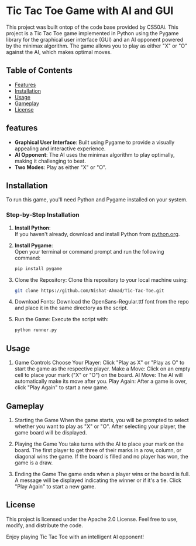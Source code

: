 # Tic Tac Toe Game with AI and GUI
This project was built ontop of the code base provided by CS50Ai.
This project is a Tic Tac Toe game implemented in Python using the Pygame library for the 
graphical user interface (GUI) and an AI opponent powered by the minimax algorithm. 
The game allows you to play as either "X" or "O" against the AI, which makes optimal moves.

## Table of Contents

- [Features](#features)
- [Installation](#installation)
- [Usage](#usage)
- [Gameplay](#gameplay)
- [License](#license)

## features

- **Graphical User Interface**: Built using Pygame to provide a visually appealing and interactive experience.
- **AI Opponent**: The AI uses the minimax algorithm to play optimally, making it challenging to beat.
- **Two Modes**: Play as either "X" or "O".

## Installation
To run this game, you'll need Python and Pygame installed on your system.

### Step-by-Step Installation
1. **Install Python**:  
   If you haven't already, download and install Python from [python.org](https://www.python.org/).

2. **Install Pygame**:  
   Open your terminal or command prompt and run the following command:

   ```bash
   pip install pygame
   
3. Clone the Repository:
   Clone this repository to your local machine using:
   ```bash
   git clone https://github.com/Nishat-Ahmad/Tic-Tac-Toe.git

 4. Download Fonts:
   Download the OpenSans-Regular.ttf font from the repo and place it in the same directory as the script.

 5. Run the Game:
   Execute the script with:
      ```bash
      python runner.py

## Usage
1. Game Controls
Choose Your Player: Click "Play as X" or "Play as O" to start the game as the respective player.
Make a Move: Click on an empty cell to place your mark ("X" or "O") on the board.
AI Move: The AI will automatically make its move after you.
Play Again: After a game is over, click "Play Again" to start a new game.

## Gameplay
1. Starting the Game
When the game starts, you will be prompted to select whether you want to play as "X" or "O".
After selecting your player, the game board will be displayed.

2. Playing the Game
You take turns with the AI to place your mark on the board.
The first player to get three of their marks in a row, column, or diagonal wins the game.
If the board is filled and no player has won, the game is a draw.

3. Ending the Game
The game ends when a player wins or the board is full.
A message will be displayed indicating the winner or if it's a tie.
Click "Play Again" to start a new game.

## License
This project is licensed under the Apache 2.0 License. Feel free to use, modify, and distribute the code.

Enjoy playing Tic Tac Toe with an intelligent AI opponent!
